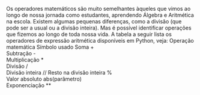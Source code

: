 Os operadores matemáticos são muito semelhantes àqueles que vimos ao longo de nossa jornada como estudantes, aprendendo Álgebra e Aritmética na escola. Existem algumas pequenas diferenças, como a divisão (que pode ser a usual ou a divisão inteira). Mas é possível identificar operações que fizemos ao longo de toda nossa vida. A tabela a seguir lista os operadores de expressão aritmética disponíveis em Python, veja:
Operação matemática             Símbolo usado
Soma	                            +	
Subtração	                        -	
Multiplicação	                    *	
Divisão                         	/	
Divisão inteira                 	//
Resto na divisão inteira            %       	
Valor absoluto	                abs(parâmetro)	
Exponenciação                       **